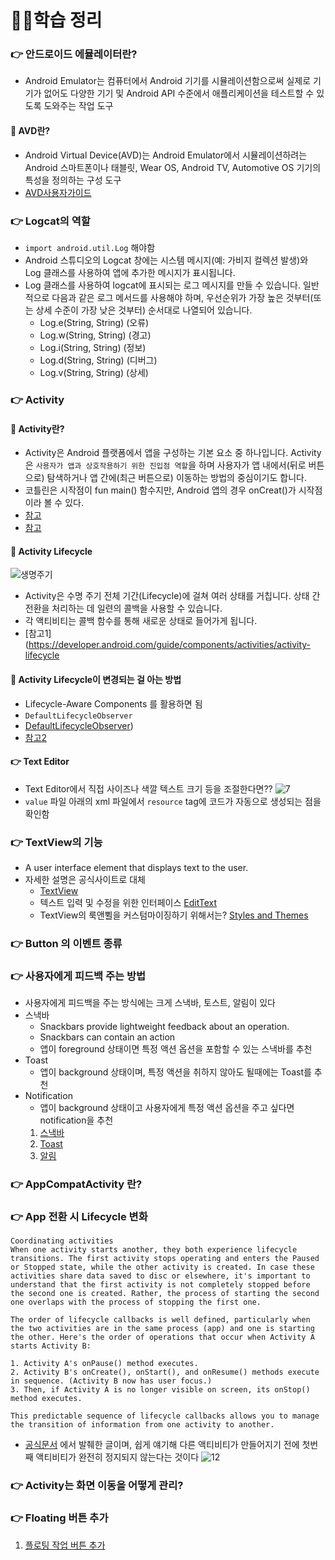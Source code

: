 # 🙋‍♂️학습 정리

### 👉 안드로이드 에뮬레이터란?
- Android Emulator는 컴퓨터에서 Android 기기를 시뮬레이션함으로써 실제로 기기가 없어도 다양한 기기 및 Android API 수준에서 애플리케이션을 테스트할 수 있도록 도와주는 작업 도구

#### 🔖 AVD란?
- Android Virtual Device(AVD)는 Android Emulator에서 시뮬레이션하려는 Android 스마트폰이나 태블릿, Wear OS, Android TV, Automotive OS 기기의 특성을 정의하는 구성 도구
- [AVD사용자가이드](https://developer.android.com/studio/run/managing-avds?hl=ko)

### 👉 Logcat의 역할
- `import android.util.Log` 해야함
- Android 스튜디오의 Logcat 창에는 시스템 메시지(예: 가비지 컬렉션 발생)와 Log 클래스를 사용하여 앱에 추가한 메시지가 표시됩니다.
- Log 클래스를 사용하여 logcat에 표시되는 로그 메시지를 만들 수 있습니다. 일반적으로 다음과 같은 로그 메서드를 사용해야 하며, 우선순위가 가장 높은 것부터(또는 상세 수준이 가장 낮은 것부터) 순서대로 나열되어 있습니다. 
  - Log.e(String, String) (오류)
  - Log.w(String, String) (경고)
  - Log.i(String, String) (정보)
  - Log.d(String, String) (디버그)
  - Log.v(String, String) (상세)

### 👉 Activity
#### 🔖 Activity란?
- Activity은 Android 플랫폼에서 앱을 구성하는 기본 요소 중 하나입니다. Activity은 `사용자가 앱과 상호작용하기 위한 진입점 역할`을 하며 사용자가 앱 내에서(뒤로 버튼으로) 탐색하거나 앱 간에(최근 버튼으로) 이동하는 방법의 중심이기도 합니다.
- 코틀린은 시작점이 fun main() 함수지만, Android 앱의 경우 onCreat()가 시작점이라 볼 수 있다.
- [참고](https://developer.android.com/guide/components/activities)
- [참고](https://developer.android.com/guide/components/activities/intro-activities)
#### 🔖 Activity Lifecycle
![생명주기](https://user-images.githubusercontent.com/95393311/153831069-a715ad2f-2ad5-4d18-9a3f-047792f67f24.JPG)
- Activity은 수명 주기 전체 기간(Lifecycle)에 걸쳐 여러 상태를 거칩니다. 상태 간 전환을 처리하는 데 일련의 콜백을 사용할 수 있습니다.
- 각 액티비티는 콜백 함수를 통해 새로운 상태로 들어가게 됩니다.
- [참고1](https://developer.android.com/guide/components/activities/activity-lifecycle
#### 🔖 Activity Lifecycle이 변경되는 걸 아는 방법
- Lifecycle-Aware Components 를 활용하면 됨
- `DefaultLifecycleObserver`
- [DefaultLifecycleObserver](https://developer.android.com/reference/androidx/lifecycle/DefaultLifecycleObserver))
- [참고2](https://developer.android.com/topic/libraries/architecture/lifecycle)

#### 👉 Text Editor
- Text Editor에서 직접 사이즈나 색깔 텍스트 크기 등을 조절한다면??
![7](https://user-images.githubusercontent.com/95393311/153999351-747702d7-9c05-449b-a70f-d9a90695eadc.JPG)
- `value` 파일 아래의 xml 파일에서 `resource` tag에 코드가 자동으로 생성되는 점을 확인함 

### 👉 TextView의 기능
- A user interface element that displays text to the user. 
- 자세한 설명은 공식사이트로 대체
  - [TextView](https://developer.android.com/reference/android/widget/TextView?hl=en#summary)
  - 텍스트 입력 및 수정을 위한 인터페이스 [EditText](https://developer.android.com/reference/android/widget/EditText)
  - TextView의 룩앤쀨을 커스텀마이징하기 위해서는? [Styles and Themes](https://developer.android.com/guide/topics/ui/look-and-feel/themes)
  
### 👉 Button 의 이벤트 종류

### 👉 사용자에게 피드백 주는 방법
- 사용자에게 피드백을 주는 방식에는 크게 스낵바, 토스트, 알림이 있다
- 스낵바
  - Snackbars provide lightweight feedback about an operation.
  - Snackbars can contain an action
  - 앱이 foreground 상태이면 특정 액션 옵션을 포함할 수 있는 스낵바를 추천
- Toast
  - 앱이 background 상태이며, 특정 액션을 취하지 않아도 될때에는 Toast를 추천
- Notification
  - 앱이 background 상태이고 사용자에게 특정 액션 옵션을 주고 싶다면 notification을 추천
  1. [스낵바](https://material.io/components/snackbars/android#using-snackbars)
  2. [Toast](https://developer.android.com/guide/topics/ui/notifiers/toasts?hl=ko#kotlin)
  3. [알림](https://developer.android.com/guide/topics/ui/notifiers/notifications?hl=ko)
### 👉 AppCompatActivity 란?

### 👉 App 전환 시 Lifecycle 변화
```
Coordinating activities
When one activity starts another, they both experience lifecycle transitions. The first activity stops operating and enters the Paused or Stopped state, while the other activity is created. In case these activities share data saved to disc or elsewhere, it's important to understand that the first activity is not completely stopped before the second one is created. Rather, the process of starting the second one overlaps with the process of stopping the first one.

The order of lifecycle callbacks is well defined, particularly when the two activities are in the same process (app) and one is starting the other. Here's the order of operations that occur when Activity A starts Activity B:

1. Activity A's onPause() method executes.
2. Activity B's onCreate(), onStart(), and onResume() methods execute in sequence. (Activity B now has user focus.)
3. Then, if Activity A is no longer visible on screen, its onStop() method executes.

This predictable sequence of lifecycle callbacks allows you to manage the transition of information from one activity to another.
```
- [공식문서](https://developer.android.com/guide/components/activities/activity-lifecycle.html#soafa) 에서 발췌한 글이며, 쉽게 얘기해 다른 액티비티가 만들어지기 전에 첫번째 액티비티가 완전히 정지되지 않는다는 것이다
  ![12](https://user-images.githubusercontent.com/95393311/154180273-91c9168b-4803-4962-a347-84abca5e6daa.JPG)
### 👉 Activity는 화면 이동을 어떻게 관리?





### 👉 Floating 버튼 추가
1. [플로팅 작업 버튼 추가](https://developer.android.com/guide/topics/ui/floating-action-button)
